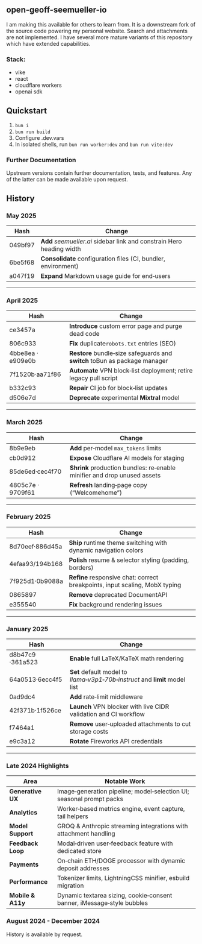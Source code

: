 ## open-geoff-seemueller-io

I am making this available for others to learn from. It is a downstream fork of the source code powering my personal website. Search and attachments are not implemented. I have several more mature variants of this repository which have extended capabilities.  


### Stack:
- vike
- react
- cloudflare workers
- openai sdk

## Quickstart

1. `bun i`
2. `bun run build`
3. Configure .dev.vars
4. In isolated shells, run `bun run worker:dev` and `bun run vite:dev`


### Further Documentation
Upstream versions contain further documentation, tests, and features. Any of the latter can be made available upon request.

History
---

### **May 2025**

| Hash    | Change                                                                |
| ------- | --------------------------------------------------------------------- |
| 049bf97 | **Add** *seemueller.ai* sidebar link and constrain Hero heading width |
| 6be5f68 | **Consolidate** configuration files (CI, bundler, environment)        |
| a047f19 | **Expand** Markdown usage guide for end‑users                         |

---

### **April 2025**

| Hash              | Change                                                                      |
| ----------------- | --------------------------------------------------------------------------- |
| ce3457a           | **Introduce** custom error page and purge dead code                         |
| 806c933           | **Fix** duplicate`robots.txt` entries (SEO)                                |
| 4bbe8ea · e909e0b | **Restore** bundle‑size safeguards and **switch** toBun as package manager |
| 7f1520b·aa71f86 | **Automate** VPN block‑list deployment; retire legacy pull script           |
| b332c93           | **Repair** CI job for block‑list updates                                    |
| d506e7d           | **Deprecate** experimental **Mixtral** model                                |

---

### **March 2025**

| Hash              | Change                                                                   |
| ----------------- | ------------------------------------------------------------------------ |
| 8b9e9eb           | **Add** per‑model `max_tokens` limits                                    |
| cb0d912           | **Expose** Cloudflare AI models for staging                              |
| 85de6ed·cec4f70 | **Shrink** production bundles: re‑enable minifier and drop unused assets |
| 4805c7e · 9709f61 | **Refresh** landing‑page copy (“Welcomehome”)                           |

---

### **February 2025**

| Hash              | Change                                                                      |
| ----------------- | --------------------------------------------------------------------------- |
| 8d70eef·886d45a | **Ship** runtime theme switching with dynamic navigation colors             |
| 4efaa93/194b168 | **Polish** resume & selector styling (padding, borders)                     |
| 7f925d1·0b9088a | **Refine** responsive chat: correct breakpoints, input scaling, MobX typing |
| 0865897           | **Remove** deprecated DocumentAPI                                          |
| e355540           | **Fix** background rendering issues                                         |

---

### **January 2025**

| Hash              | Change                                                                      |
| ----------------- | --------------------------------------------------------------------------- |
| d8b47c9 ·361a523 | **Enable** full LaTeX/KaTeX math rendering                                  |
| 64a0513·6ecc4f5 | **Set** default model to *llama‑v3p1‑70b‑instruct* and **limit** model list |
| 0ad9dc4           | **Add** rate‑limit middleware                                               |
| 42f371b·1f526ce | **Launch** VPN blocker with live CIDR validation and CI workflow            |
| f7464a1           | **Remove** user‑uploaded attachments to cut storage costs                   |
| e9c3a12           | **Rotate** Fireworks API credentials                                        |

---

### **Late 2024 Highlights**

| Area              | Notable Work                                                           |
| ----------------- | ---------------------------------------------------------------------- |
| **Generative UX** | Image‑generation pipeline; model‑selection UI; seasonal prompt packs   |
| **Analytics**     | Worker‑based metrics engine, event capture, tail helpers               |
| **Model Support** | GROQ & Anthropic streaming integrations with attachment handling       |
| **Feedback Loop** | Modal‑driven user‑feedback feature with dedicated store                |
| **Payments**      | On‑chain ETH/DOGE processor with dynamic deposit addresses             |
| **Performance**   | Tokenizer limits, LightningCSS minifier, esbuild migration             |
| **Mobile & A11y** | Dynamic textarea sizing, cookie‑consent banner, iMessage‑style bubbles |


### August 2024 - December 2024
History is available by request.